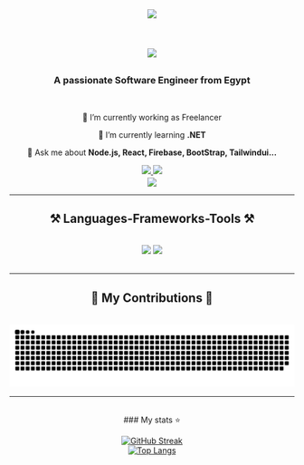 

<div id="header" align="center">
 
  <img src="https://i.giphy.com/media/v1.Y2lkPTc5MGI3NjExd253dXp4b3NqbnF0OGh4b2Nhd3huZDZ3dWd3NGxncGdlZmtzeTdqOSZlcD12MV9pbnRlcm5hbF9naWZfYnlfaWQmY3Q9cw/Y2i6U8LoKmaIKZTQd1/giphy.gif" width="160"/>
</div>


<h1 align="center">
    <img src="https://readme-typing-svg.herokuapp.com/?font=Righteous&size=35&center=true&vCenter=true&width=500&height=70&duration=4000&lines=Hi+There!+👋;+I'm+Ziad+Fahmy!;" />
</h1>

<h3 align="center">A passionate Software Engineer from Egypt</h3>

<br/>

<div align="center">
 
 🔭 I’m currently working as Freelancer 
 
 🌱 I’m currently learning **.NET**

💬 Ask me about **Node.js, React, Firebase, BootStrap, Tailwindui...**

 </div>
 <!--
 sotionl media 
 -->
<div align="center"> 
  <a href="mailto:Ziad.fahmy18@gmail.com">
    <img src="https://img.shields.io/badge/Gmail-333333?style=for-the-badge&logo=gmail&logoColor=red" />
  </a>
  <a href="https://www.linkedin.com/in/ziad-fahmy-767826233/" target="_blank">
    <img src="https://img.shields.io/badge/LinkedIn-0077B5?style=for-the-badge&logo=linkedin&logoColor=white" target="_blank" />
  </a>
    </br>
    <img align="center" src="https://visitor-badge.laobi.icu/badge?page_id=Ziad-Fahmy.Ziad-Fahmy" />
</div>


 <hr/>
 
<h2 align="center">⚒️ Languages-Frameworks-Tools ⚒️</h2>
<br/>
<div align="center">
  <img src="https://skillicons.dev/icons?i=react,bootstrap,html,css,vscode,github,figma,tailwind,git,visualstudio" />
  <img src="https://skillicons.dev/icons?i=nodejs,python,javascript,typescript,firebase,c,cs,java,mysql,dotnet" />
    <br>   
</div>

<br/>
<hr/>

<div align="center">
  <h2>🐍 My Contributions 🐍</h2>
  <br>
 <img alt="snake eating my contributions" src="https://raw.githubusercontent.com/salesp07/salesp07/output/github-contribution-grid-snake.svg" />
   <hr/>
  <br/>
  ### My stats ⭐

<div align="center">

  [![GitHub Streak](http://github-readme-streak-stats.herokuapp.com?user=Ziad-Fahmy&theme=dark&background=000000)](https://git.io/streak-stats)
  </br>
  [![Top Langs](https://github-readme-stats.vercel.app/api/top-langs/?username=Ziad-Fahmy&layout=compact&theme=vision-friendly-dark)](https://github.com/anuraghazra/github-readme-stats)


<!--
    <img alt="Maksym's GitHub stats" src="https://github-readme-stats.vercel.app/api?username=Ziad-Fahmy&show_icons=true&theme=transparent"/>
-->
<br/><br/><br/>
</div>

</div>
